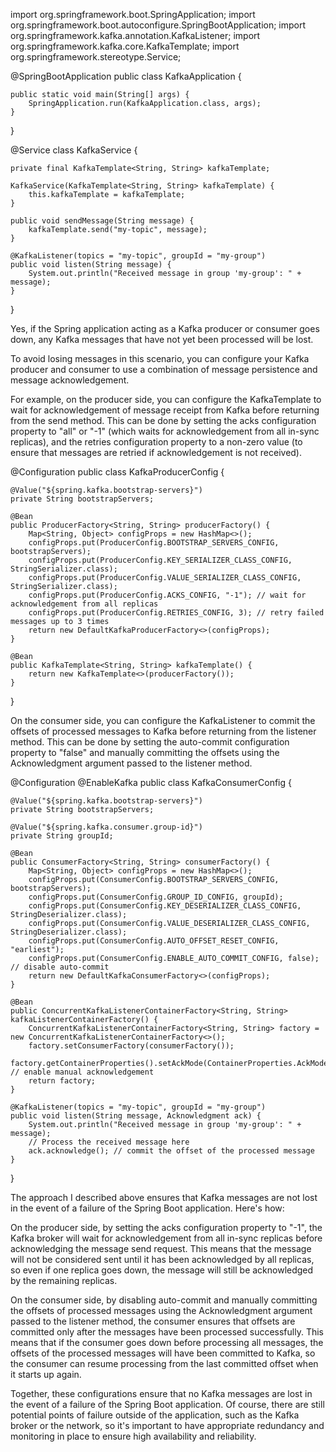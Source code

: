 import org.springframework.boot.SpringApplication;
import org.springframework.boot.autoconfigure.SpringBootApplication;
import org.springframework.kafka.annotation.KafkaListener;
import org.springframework.kafka.core.KafkaTemplate;
import org.springframework.stereotype.Service;

@SpringBootApplication
public class KafkaApplication {

    public static void main(String[] args) {
        SpringApplication.run(KafkaApplication.class, args);
    }
}

@Service
class KafkaService {

    private final KafkaTemplate<String, String> kafkaTemplate;

    KafkaService(KafkaTemplate<String, String> kafkaTemplate) {
        this.kafkaTemplate = kafkaTemplate;
    }

    public void sendMessage(String message) {
        kafkaTemplate.send("my-topic", message);
    }

    @KafkaListener(topics = "my-topic", groupId = "my-group")
    public void listen(String message) {
        System.out.println("Received message in group 'my-group': " + message);
    }
}

Yes, if the Spring application acting as a Kafka producer or consumer goes down, any Kafka messages that have not yet been processed will be lost.

To avoid losing messages in this scenario, you can configure your Kafka producer and consumer to use a combination of message persistence
and message acknowledgement.

For example, on the producer side, you can configure the KafkaTemplate to wait for acknowledgement of message receipt from Kafka before
returning from the send method.
This can be done by setting the acks configuration property to "all" or "-1" (which waits for acknowledgement from all in-sync replicas),
and the retries configuration property to a non-zero value (to ensure that messages are retried if acknowledgement is not received).

@Configuration
public class KafkaProducerConfig {

    @Value("${spring.kafka.bootstrap-servers}")
    private String bootstrapServers;

    @Bean
    public ProducerFactory<String, String> producerFactory() {
        Map<String, Object> configProps = new HashMap<>();
        configProps.put(ProducerConfig.BOOTSTRAP_SERVERS_CONFIG, bootstrapServers);
        configProps.put(ProducerConfig.KEY_SERIALIZER_CLASS_CONFIG, StringSerializer.class);
        configProps.put(ProducerConfig.VALUE_SERIALIZER_CLASS_CONFIG, StringSerializer.class);
        configProps.put(ProducerConfig.ACKS_CONFIG, "-1"); // wait for acknowledgement from all replicas
        configProps.put(ProducerConfig.RETRIES_CONFIG, 3); // retry failed messages up to 3 times
        return new DefaultKafkaProducerFactory<>(configProps);
    }

    @Bean
    public KafkaTemplate<String, String> kafkaTemplate() {
        return new KafkaTemplate<>(producerFactory());
    }
}

On the consumer side, you can configure the KafkaListener to commit the offsets of processed messages to Kafka before returning from 
the listener method.
This can be done by setting the auto-commit configuration property to "false" and manually committing the offsets 
using the Acknowledgment argument passed to the listener method.

@Configuration
@EnableKafka
public class KafkaConsumerConfig {

    @Value("${spring.kafka.bootstrap-servers}")
    private String bootstrapServers;

    @Value("${spring.kafka.consumer.group-id}")
    private String groupId;

    @Bean
    public ConsumerFactory<String, String> consumerFactory() {
        Map<String, Object> configProps = new HashMap<>();
        configProps.put(ConsumerConfig.BOOTSTRAP_SERVERS_CONFIG, bootstrapServers);
        configProps.put(ConsumerConfig.GROUP_ID_CONFIG, groupId);
        configProps.put(ConsumerConfig.KEY_DESERIALIZER_CLASS_CONFIG, StringDeserializer.class);
        configProps.put(ConsumerConfig.VALUE_DESERIALIZER_CLASS_CONFIG, StringDeserializer.class);
        configProps.put(ConsumerConfig.AUTO_OFFSET_RESET_CONFIG, "earliest");
        configProps.put(ConsumerConfig.ENABLE_AUTO_COMMIT_CONFIG, false); // disable auto-commit
        return new DefaultKafkaConsumerFactory<>(configProps);
    }

    @Bean
    public ConcurrentKafkaListenerContainerFactory<String, String> kafkaListenerContainerFactory() {
        ConcurrentKafkaListenerContainerFactory<String, String> factory = new ConcurrentKafkaListenerContainerFactory<>();
        factory.setConsumerFactory(consumerFactory());
        factory.getContainerProperties().setAckMode(ContainerProperties.AckMode.MANUAL); // enable manual acknowledgement
        return factory;
    }

    @KafkaListener(topics = "my-topic", groupId = "my-group")
    public void listen(String message, Acknowledgment ack) {
        System.out.println("Received message in group 'my-group': " + message);
        // Process the received message here
        ack.acknowledge(); // commit the offset of the processed message
    }
}

The approach I described above ensures that Kafka messages are not lost in the event of a failure of the Spring Boot application. Here's how:

On the producer side, by setting the acks configuration property to "-1", the Kafka broker will wait for acknowledgement 
from all in-sync replicas before acknowledging the message send request.
This means that the message will not be considered sent until it has been acknowledged by all replicas, so even if one replica goes down,
the message will still be acknowledged by the remaining replicas.

On the consumer side, by disabling auto-commit and manually committing the offsets of processed messages using the Acknowledgment argument passed 
to the listener method,
the consumer ensures that offsets are committed only after the messages have been processed successfully. This means that if the consumer 
goes down before processing all messages,
the offsets of the processed messages will have been committed to Kafka, so the consumer can resume processing from the last committed offset 
when it starts up again.

Together, these configurations ensure that no Kafka messages are lost in the event of a failure of the Spring Boot application.
Of course, there are still potential points of failure outside of the application, such as the Kafka broker or the network,
so it's important to have appropriate redundancy and monitoring in place to ensure high availability and reliability.
